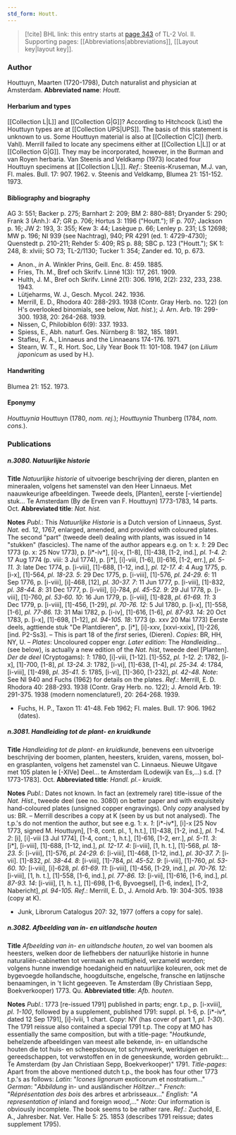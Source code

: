 ```yaml
---
std_form: Houtt.
---
```


> [!cite] BHL link: this entry starts at [page 343](https://www.biodiversitylibrary.org/page/33068585) of TL-2 Vol. II.
> Supporting pages: [[Abbreviations|abbreviations]], [[Layout key|layout key]].

### Author

Houttuyn, Maarten (1720-1798), Dutch naturalist and physician at Amsterdam. 
**Abbreviated name**: *Houtt.*

#### Herbarium and types

[[Collection L|L]] and [[Collection G|G]]? According to Hitchcock (List) the Houttuyn types are at [[Collection UPS|UPS]]. The basis of this statement is unknown to us. Some Houttuyn material is also at [[Collection C|C]] (herb. Vahl). Merrill failed to locate any specimens either at [[Collection L|L]] or at [[Collection G|G]]. They may be incorporated, however, in the Burman and van Royen herbaria. Van Steenis and Veldkamp (1973) located four Houttuyn specimens at [[Collection L|L]].
*Ref*.: Steenis-Kruseman, M.J. van, Fl. males. Bull. 17: 907. 1962. v. Steenis and Veldkamp, Blumea 21: 151-152. 1973.

#### Bibliography and biography

AG 3: 551; Backer p. 275; Barnhart 2: 209; BM 2: 880-881; Dryander 5: 290; Frank 3 (Anh.): 47; GR p. 706; Hortus 3: 1196 ("Houtt."); IF p. 707; Jackson p. 16; JW 2: 193, 3: 355; Kew 3: 44; Lasègue p. 66; Lenley p. 231; LS 12698; MW p. 196; NI 939 (see Nachtrag), 940; PR 4291 (ed. 1: 4729-4730); Quenstedt p. 210-211; Rehder 5: 409; RS p. 88; SBC p. 123 ("Houtt."); SK 1: 248, 8: xlviii; SO 73; TL-2/1130; Tucker 1: 354; Zander ed. 10, p. 673.
- Anon., *in* A. Winkler Prins, Geill. Enc. 8: 459. 1885.
- Fries, Th. M., Bref och Skrifv. Linné 1(3): 117, 261. 1909.
- Hulth, J. M., Bref och Skrifv. Linné 2(1): 306. 1916, 2(2): 232, 233, 238. 1943.
- Lütjeharms, W. J., Gesch. Mycol. 242. 1936.
- Merrill, E. D., Rhodora 40: 288-293. 1938 (Contr. Gray Herb. no. 122) (on H's overlooked binomials, see below, *Nat. hist.*); J. Arn. Arb. 19: 299-300. 1938, 20: 264-268. 1939.
- Nissen, C, Philobiblon 6(9): 337. 1933.
- Spiess, E., Abh. naturf. Ges. Nürnberg 8: 182, 185. 1891.
- Stafleu, F. A., Linnaeus and the Linnaeans 174-176. 1971.
- Stearn, W. T., R. Hort. Soc, Lily Year Book 11: 101-108. 1947 (on *Lilium japonicum* as used by H.).

#### Handwriting

Blumea 21: 152. 1973.

#### Eponymy

*Houttuynia* Houttuyn (1780, *nom. rej.*); *Houttuynia* Thunberg (1784, *nom. cons.*).

### Publications

##### n.3080. Natuurlijke historie

**Title**
*Natuurlijke historie* of uitvoerige beschrijving der dieren, planten en mineraalen, volgens het samenstel van den Heer Linnaeus. Met naauwkeurige afbeeldingen. Tweede deels, \[Planten\], eerste \[-viertiende\] stuk... Te Amsterdam (By de Erven van F. Houttuyn) 1773-1783, 14 parts. Oct.
**Abbreviated title**: *Nat. hist.*

**Notes**
*Publ*.: This *Natuurlijke Historie* is a Dutch version of Linnaeus, *Syst. Nat.* ed. 12, 1767, enlarged, amended, and provided with coloured plates. The second "part" (tweede deel) dealing with plants, was issued in 14 "stukken" (fascicles). The name of the author appears e.g. on 1: x.
*1*: 29 Dec 1773 (p. x: 25 Nov 1773), p. \[i\*-iv\*\], \[i\]-x, \[1-8\], \[1\]-438, \[1-2, ind.\], *pl. 1-4.*
*2*: 17 Aug 1774 (p. viii: 3 Jul 1774), p. \[i\*\], \[i\]-viii, \[1-6\], \[I\]-616, \[1-2, err.\], *pl. 5-11.*
*3*: late Dec 1774, p. \[i-viii\], \[1\]-688, \[1-12, ind.\], *pl. 12-17.*
*4*: 4 Aug 1775, p. \[i-x\], \[1\]-564, *pl. 18-23.*
*5*: 29 Dec 1775, p. \[i-viii\], \[1\]-576, *pl. 24-29.*
*6*: 11 Sep 1776, p. \[i-viii\], \[i\]-468, \[12\], *pl. 30-37.*
*7*: 11 Jun 1777, p. \[i-viii\], \[1\]-832, *pl. 38-44.*
*8*: 31 Dec 1777, p. \[i-viii\], \[i\]-784, *pl. 45-52.*
*9*: 29 Jul 1778, p. \[i-viii\], \[1\]-760, *pl. 53-60.*
*10*: 16 Jun 1779, p. \[i-viii\], \[1\]-828, *pl. 61-69.*
*11*: 3 Dec 1779, p. \[i-viii\], \[1\]-456, \[1-29\], *pl. 70-76.*
*12*: 5 Jul 1780, p. \[i-x\], \[1\]-558, \[1-6\], *pl. 77-86.*
*13*: 31 Mai 1782, p. \[i-iv\], \[1\]-616, \[1-6\], *pl. 87-93.*
*14*: 20 Oct 1783, p. \[i-x\], \[1\]-698, \[1-12\], *pl. 94-105.*
*18*: 1773 (p. xxv 20 Mai 1773) Eerste deels, agttiende stuk "De Plantdieren", p. \[i\*\], \[i\]-xxv, \[xxvi-xxix\], \[1\]-226, \[ind. P2-Ss3\]. – This is part 18 of the *first* series, (Dieren).
*Copies*: BR, HH, NY, U. – *Plates*: Uncoloured copper engr.
*Later edition*: The *Handleiding*... (see below), is actually a new edition of the *Nat. hist*, tweede deel \[Planten\].
*Der de deel* (Cryptogams):
*1*: 1780, \[i\]-viii, \[1-12\]. \[1\]-552, *pl. 1-12.*
*2*: 1782, \[i-x\], \[1\]-700, \[1-8\], *pl. 13-24.*
*3*: 1782, \[i-vi\], \[1\]-638, \[1-4\], *pl. 25-34.*
*4*: 1784, \[i-viii\], \[1\]-498, *pl. 35-41.*
*5*: 1785, \[i-vi\], \[1\]-360, \[1-232\], *pl. 42-48.*
*Note*: See NI 940 and Fuchs (1962) for details on the plates.
*Ref*.: Merrill, E. D. Rhodora 40: 288-293. 1938 (Contr. Gray Herb. no. 122); J. Arnold Arb. 19: 291-375. 1938 (modern nomenclature!), 20: 264-268. 1939.
- Fuchs, H. P., Taxon 11: 41-48. Feb 1962; Fl. males. Bull. 17: 906. 1962 (dates).

##### n.3081. Handleiding tot de plant- en kruidkunde

**Title**
*Handleiding tot de plant- en kruidkunde*, benevens een uitvoerige beschrijving der boomen, planten, heesters, kruiden, varens, mossen, bol- en grasplanten, volgens het zamenstel van C. Linnaeus. Nieuwe Uitgave met 105 platen Ie \[-XIVe\] Deel... te Amsterdam (Lodewijk van Es,...) s.d. \[?1773-1783\]. Oct.
**Abbreviated title**: *Handl. pl.- kruidk.*

**Notes**
*Publ*.: Dates not known. In fact an (extremely rare) title-issue of the *Nat. Hist*., tweede deel (see no. 3080) on better paper and with exquisitely hand-coloured plates (unsigned copper engravings). Only *copy* analysed by us: BR. – Merrill describes a copy at K (seen by us but not analysed). The t.p.'s do not mention the author, but see e.g. 1: x.
*1*: \[i\*-iv\*\], \[i\]-x \[25 Nov 1773, signed M. Houttuyn\], \[1-8, cont. pl., 1, h.t.\], \[1\]-438, \[1-2, ind.\], *pl. 1-4.*
*2*: \[i\], \[i\]-viii \[3 Jul 1774\], \[1-4, cont.; 1, h.t.\], \[1\]-616, \[1-2, err.\], *pl. 5-11.*
*3*: \[i\*\], \[i-viii\], \[1\]-688, \[1-12, ind.\], *pl. 12-17.*
*4*: \[i-viii\], \[1, h. t.\], \[1\]-568, *pl. 18-23.*
*5*: \[i-viii\], \[1\]-576, *pl. 24-29.*
*6*: \[i-viii\], \[1\]-468, \[1-12, ind.\], *pl. 30-37.*
*7*: \[i-vii\]. \[1\]-832, *pl. 38-44.*
*8*: \[i-viii\], \[1\]-784, *pl. 45-52.*
*9*: \[i-viii\], \[1\]-760, *pl. 53-60.*
*10*: \[i-viii\], \[i\]-628, *pl. 61-69.*
*11*: \[i-viii\], \[1\]-456, \[1-29, ind.\], *pl. 70-76.*
*12*: \[i-viii\], \[1, h. t.\], \[1\]-558, \[1-6, ind.\], *pl. 77-86.*
*13*: \[i-vii\], \[1\]-616, \[1-6, ind.\], *pl. 87-93.*
*14*: \[i-viii\], \[1, h. t.\], \[1\]-698, \[1-6, Byvoegsel\], \[1-6, index\], \[1-2, Nabericht\], *pl. 94-105.*
*Ref*.: Merrill, E. D., J. Arnold Arb. 19: 304-305. 1938 (copy at K).
- Junk, Librorum Catalogus 207: 32, 1977 (offers a copy for sale).

##### n.3082. Afbeelding van in- en uitlandsche houten

**Title**
*Afbeelding van in- en uitlandsche houten*, zo wel van boomen als heesters, welken door de liefhebbers der natuurlijke historie in hunne naturaliën-cabinetten tot vermaak en nuttigheid, verzameld worden; volgens hunne inwendige hoedanigheid en natuurlijke koleuren, ook met de bygevoegde hollandsche, hoogduitsche, engelsche, fransche en latijnsche benaamingen, in 't licht gegeeven. Te Amsterdam (By Christiaan Sepp, Boekverkooper) 1773. Qu.
**Abbreviated title**: *Afb. houten*.

**Notes**
*Publ*.: 1773 \[re-issued 1791\] published in parts; engr. t.p., p. \[i-xviii\], *pl. 1-100*, followed by a supplement, published 1791: suppl. pl. 1-6, p. \[i\*-iv\*, dated 12 Sep 1791\], \[i\]-lviii, 1 chart. *Copy*: NY (has cover of part 1, *pl. 1-30*).
The 1791 reissue also contained a special 1791 t.p. The copy at MO has essentially the same composition, but with a title-page: "*Houtkunde*, behelzende afbeeldingen van meest alle bekende, in- en uitlandsche houten die tot huis- en scheepsbouw, tot schrynwerk, werktuigen en gereedschappen, tot verwstoffen en in de geneeskunde, worden gebruikt:... Te Amsterdam (by Jan Christiaan Sepp, Boekverkooper)" 1791.
*Title-pages*: Apart from the above mentioned dutch t.p., the book has four other 1773 t.p.'s as follows:
*Latin*: "*Icones lignorum* exoticorum et nostratium..."
*German*: "*Abbildung* in- und ausländischer *Höltzer*..."
*French*: "*Réprésentation des bois* des arbres et arbrisseaux..."
*English*: "*A representation of* inland and foreign *wood*,..."
*Note*: Our information is obviously incomplete. The book seems to be rather rare.
*Ref*.: Zuchold, E. A., Jahresber. Nat. Ver. Halle 5: 25. 1853 (describes 1791 reissue; dates supplement 1795).

